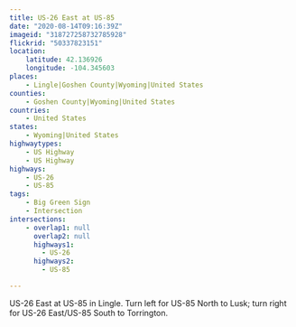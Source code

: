 ```yaml
---
title: US-26 East at US-85
date: "2020-08-14T09:16:39Z"
imageid: "318727258732785928"
flickrid: "50337823151"
location:
    latitude: 42.136926
    longitude: -104.345603
places:
    - Lingle|Goshen County|Wyoming|United States
counties:
    - Goshen County|Wyoming|United States
countries:
    - United States
states:
    - Wyoming|United States
highwaytypes:
    - US Highway
    - US Highway
highways:
    - US-26
    - US-85
tags:
    - Big Green Sign
    - Intersection
intersections:
    - overlap1: null
      overlap2: null
      highways1:
        - US-26
      highways2:
        - US-85

---
```

US-26 East at US-85 in Lingle.  Turn left for US-85 North to Lusk; turn right for US-26 East/US-85 South to Torrington.
